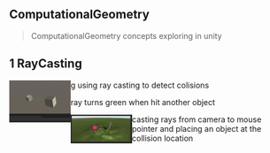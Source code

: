 ## ComputationalGeometry

> ComputationalGeometry concepts exploring in unity

## 1 RayCasting
<p align="left">  
g
using ray casting to detect colisions 

<img src="https://github.com/deeprajbasu/ComputationalGeometry/blob/main/raycast/screen2.PNG" width="22%" align='left'>

ray turns green when hit another object 


<img src="https://github.com/deeprajbasu/ComputationalGeometry/blob/main/raycast/rayHitPlace.gif" width="22%" align='left'>

casting rays from camera to mouse pointer  and placing an object at the collision location
</p>